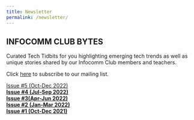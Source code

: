 ```yaml
---
title: Newsletter
permalink: /newsletter/
---
```

## **INFOCOMM CLUB BYTES**

Curated Tech Tidbits for you highlighting emerging tech trends as well as unique stories shared by our Infocomm Club members and teachers.


Click [here](https://form.gov.sg/#!/62834d659b668a0012860c94) to subscribe to our mailing list.

[Issue #5 (Oct-Dec 2022)](https://go.gov.sg/icmbytes05)\
[**Issue #4 (Jul-Sep 2022)**](https://go.gov.sg/icmbytes04)\
[**Issue #3(Apr-Jun 2022)**](https://go.gov.sg/icmbytes03)\
 [**Issue #2 (Jan-Mar 2022)**](https://go.gov.sg/icmbytes02)\
 [**Issue #1 (Oct-Dec 2021)**](https://go.gov.sg/icmbytes01)
